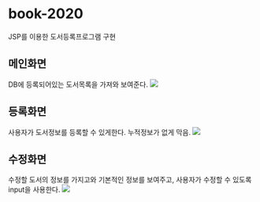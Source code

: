 # book-2020
JSP를 이용한 도서등록프로그램 구현

<h2>메인화면</h2>
DB에 등록되어있는 도서목록을 가져와 보여준다.
<img src="https://user-images.githubusercontent.com/51257552/103618209-e8785b80-4f72-11eb-99b7-7828608d536b.png"></img>

<h2>등록화면</h2>
사용자가 도서정보를 등록할 수 있게한다. 누적정보가 없게 막음.
<img src="https://user-images.githubusercontent.com/51257552/103616871-93d3e100-4f70-11eb-900a-8f0e0af81027.png"></img>


<h2>수정화면</h2>
수정할 도서의 정보를 가지고와 기본적인 정보를 보여주고, 사용자가 수정할 수 있도록 input을 사용한다.
<img src="https://user-images.githubusercontent.com/51257552/103616888-98989500-4f70-11eb-95ef-0a94d42f0022.png"></img>
